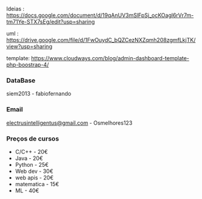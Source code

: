 Ideias : https://docs.google.com/document/d/19qAnUV3mSlFpSj_ocKOagl6rVr7m-tm71Ye-STX7sEg/edit?usp=sharing

uml : https://drive.google.com/file/d/1FwOuydC_bQZCezNXZqmh208zgmfLkjTK/view?usp=sharing

template: https://www.cloudways.com/blog/admin-dashboard-template-php-boostrap-4/


### DataBase

siem2013 - fabiofernando

### Email

electrusintelligentus@gmail.com - Osmelhores123


### Preços de cursos

- C/C++ - 20€
- Java - 20€
- Python - 25€
- Web dev - 30€
- web apis - 20€
- matematica - 15€
- ML - 40€
